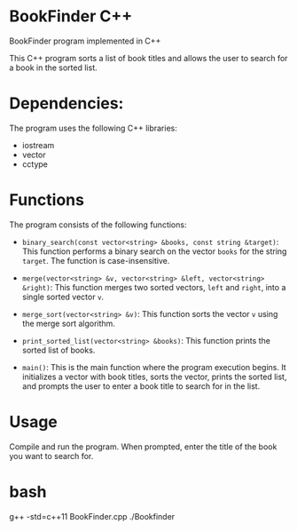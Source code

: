 # BookFinder C++
BookFinder program implemented in C++

This C++ program sorts a list of book titles and allows the user to search for a book in the sorted list.

# Dependencies:
The program uses the following C++ libraries:
- iostream
- vector
- cctype

# Functions
The program consists of the following functions:

- `binary_search(const vector<string> &books, const string &target)`: This function performs a binary search on the vector `books` for the string `target`. The function is case-insensitive.

-  `merge(vector<string> &v, vector<string> &left, vector<string> &right)`: This function merges two sorted vectors, `left` and `right`, into a single sorted vector `v`.

- `merge_sort(vector<string> &v)`: This function sorts the vector `v` using the merge sort algorithm.

- `print_sorted_list(vector<string> &books)`: This function prints the sorted list of books.

- `main()`: This is the main function where the program execution begins. It initializes a vector with book titles, sorts the vector, prints the sorted list, and prompts the user to enter a book title to search for in the list.

# Usage
Compile and run the program. When prompted, enter the title of the book you want to search for.

# bash
g++ -std=c++11 BookFinder.cpp
./Bookfinder
